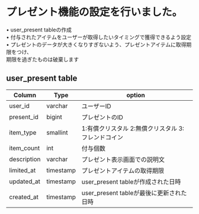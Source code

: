 # プレゼント機能の設定を行いました。
• user_present tableの作成  
• 付与されたアイテムをユーザーが取得したいタイミングで獲得できるよう設定  
• プレゼントのデータが大きくなりすぎないよう、プレゼントアイテムに取得期限をつけ、  
期限を過ぎたものは破棄します  
## user_present table
|Column|Type|option
|------|----|----|
|user_id|varchar|ユーザーID|
|present_id|bigint|プレゼントのID|
|item_type|smallint|1:有償クリスタル 2:無償クリスタル 3:フレンドコイン|
|item_count|int|付与個数|
|description|varchar|プレゼント表示画面での説明文|
|limited_at|timestamp|プレゼントアイテムの取得期限|
|updated_at|timestamp|user_present tableが作成された日時|
|created_at|timestamp|user_present tableが最後に更新された日時|
